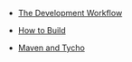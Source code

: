 * [The Development Workflow](GUI-Development-Workflow)

* [How to Build](Building-the-GUI)

* [Maven and Tycho](Maven-and-Tycho)